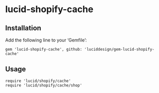 lucid-shopify-cache
===================

Installation
------------

Add the following line to your ‘Gemfile’:

    gem 'lucid-shopify-cache', github: 'luciddesign/gem-lucid-shopify-cache'


Usage
-----

    require 'lucid/shopify/cache'
    require 'lucid/shopify/cache/shop'
